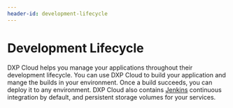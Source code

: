 ```yaml
---
header-id: development-lifecycle
---
```


# Development Lifecycle

DXP Cloud helps you manage your applications throughout their development 
lifecycle. You can use DXP Cloud to build your application and mange the builds 
in your environment. Once a build succeeds, you can deploy it to any 
environment. DXP Cloud also contains 
[Jenkins](https://jenkins.io/) 
continuous integration by default, and persistent storage volumes for your 
services. 
